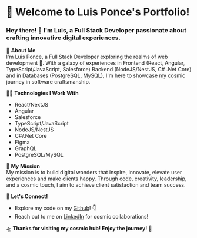 # 🚀 Welcome to Luis Ponce's Portfolio!

### Hey there! 👋 I'm Luis, a Full Stack Developer passionate about crafting innovative digital experiences.

🌟 **About Me**  
I'm Luis Ponce, a Full Stack Developer exploring the realms of web development 🌙. With a galaxy of experiences in Frontend (React, Angular, TypeScript/JavaScript, Salesforce) Backend (NodeJS/NestJS, C# .Net Core) and in Databases (PostgreSQL, MySQL), I'm here to showcase my cosmic journey in software craftsmanship.

🧑‍💻 **Technologies I Work With**

- React/NextJS
- Angular
- Salesforce
- TypeScript/JavaScript
- NodeJS/NestJS
- C#/.Net Core
- Figma
- GraphQL
- PostgreSQL/MySQL

🚀 **My Mission**  
My mission is to build digital wonders that inspire, innovate, elevate user experiences and make clients happy. Through code, creativity, leadership, and a cosmic touch, I aim to achieve client satisfaction and team success.

🌠 **Let's Connect!**

- Explore my code on my [Github](https://github.com/LuisDev99)! 👇
- Reach out to me on [LinkedIn](https://www.linkedin.com/in/luis-gerardo-ponce-rodriguez-1277a5140/) for cosmic collaborations!

🛸 **Thanks for visiting my cosmic hub! Enjoy the journey!** 🌌
